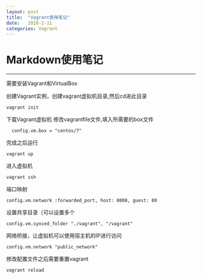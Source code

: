 ```yaml
---
layout: post
title:  "Vagrant使用笔记"
date:   2018-2-11
categories: Vagrant
---
```


# Markdown使用笔记
---------------------

需要安装Vagrant和VirtualBox

创建Vagrant实例，创建vagrant虚拟机目录,然后cd进此目录

    vagrant init

下载Vagrant虚拟机
修改vagrantfile文件,填入所需要的box文件

      config.vm.box = "centos/7"

完成之后运行

    vagrant up

进入虚拟机

    vagrant ssh

端口映射

    config.vm.network :forwarded_port, host: 8000, guest: 80

设置共享目录（可以设置多个

    config.vm.synced_folder "./vagrant", "/vagrant"

网络桥接，让虚拟机可以使用宿主机的IP进行访问

    config.vm.network "public_network"

修改配置文件之后需要重置vagrant

    vagrant reload